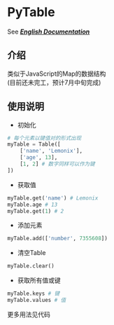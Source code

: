 # PyTable
See _**[English Documentation](https://github.com/PyMorseCoder/PyTable/blob/master/README-EN.md)**_

## 介绍
类似于JavaScript的Map的数据结构
<br>
(目前还未完工，预计7月中旬完成)

## 使用说明
- 初始化
```python
# 每个元素以键值对的形式出现
myTable = Table([
    ['name', 'Lemonix'],
    ['age', 13],
    [1, 2] # 数字同样可以作为键
])
```
- 获取值
```python
myTable.get('name') # Lemonix
myTable.age # 13
myTable.get(1) # 2
```

- 添加元素
```python
myTable.add(['number', 7355608])
```

- 清空Table
```python
myTable.clear()
```

- 获取所有值或键
```python
myTable.keys # 键
myTable.values # 值
```

更多用法见代码
